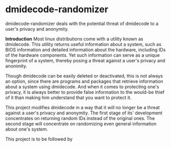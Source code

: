 # dmidecode-randomizer
dmidecode-randomizer deals with the potential threat of dmidecode to a user's privacy and anonymity.

**Introduction** 
Most linux distributions come with a utility known as dmidecode. This utility returns useful information about 
a system, such as BIOS information and detailed information about the hardware, including IDs of the hardware components. 
Yet such information can serve as a unique fingerprint of a system, thereby posing a threat against a user's privacy and anonimity.

Though dmidecode can be easily deleted or deactivated, this is not always an option, since there are programs and packages that
retrieve information about a system using dmidecode. And when it comes to protecting one's privacy, it is always better
to provide false information to the would-be thief of it than making him understand that you want to protect it. 

This project modifies dmidecode in a way that it will no longer be a threat against a user's privacy and anonymity. 
The first stage of its' development concentrates on returning random IDs instead of the original ones. 
The second stage will concentrate on randomizing even general information about one's system. 

This project is to be followed by 
